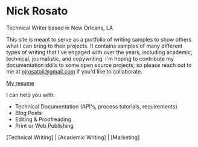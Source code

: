 # Nick Rosato
Technical Writer based in New Orleans, LA

This site is meant to serve as a portfolio of writing samples to show others what I can bring to their projects. It contains samples of many different types of writing that I've engaged with over the years, including academic, technical, journalistic, and copywriting. I'm hoping to contribute my documentation skills to some open source projects, so please reach out to me at njrosatoii@gmail.com if you'd like to collaborate.

[My resume](https://github.com/nicholasjrosato/nicholasjrosato.github.io/blob/d72743842e683d0b7c6990c5930f71c489d08f13/resume.md)

I can help you with:
+ Technical Documentation (API's, process tutorials, requirements)
+ Blog Posts
+ Editing & Proofreading
+ Print or Web Publishing

[Technical Writing] | [Academic Writing] | [Marketing]
